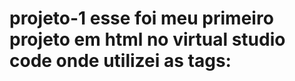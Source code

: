 # projeto-1  esse foi meu primeiro projeto em html no virtual studio code onde utilizei as tags: <TITLE> para criar meu titulo,H1 e H2 sendo o tamanho das fontes B= BOLD para deixar em negrito alguma palavra E a tag P para parágrafos
